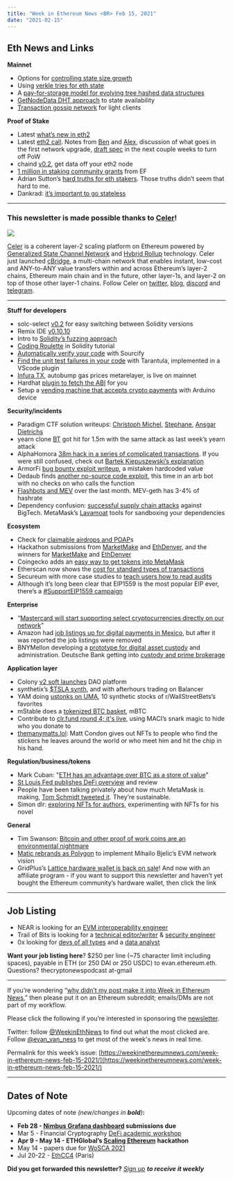 ```yaml
---
title: "Week in Ethereum News <BR> Feb 15, 2021"
date: "2021-02-15"
---
```


## **Eth News and Links**

**Mainnet**

- Options for [controlling state size growth](https://hackmd.io/@HWeNw8hNRimMm2m2GH56Cw/state_size_management)
- Using [verkle tries for eth state](https://notes.ethereum.org/_N1mutVERDKtqGIEYc-Flw)
- A [pay-for-storage model for evolving tree hashed data structures](https://gist.github.com/zsfelfoldi/a207d216b3fa9ae4be6abe7a5d8e68d8)
- [GetNodeData DHT approach](https://ethresear.ch/t/state-availability-getnodedata-dht-approach-dev-update/8657) to state availability
- [Transaction gossip network](https://ethresear.ch/t/scalable-transaction-gossip/8660) for light clients

**Proof of Stake**

- Latest [what’s new in eth2](https://hackmd.io/@benjaminion/eth2_news/https%3A%2F%2Fhackmd.io%2F%40benjaminion%2Fwnie2_210213)
- Latest [eth2 call](https://youtu.be/z3Gj6TXgcb0?t=205). Notes from [Ben](https://hackmd.io/@benjaminion/H1p6GhG-d) and [Alex](https://twitter.com/ralexstokes/status/1359935655803899905), discussion of what goes in the first network upgrade, [draft spec](https://hackmd.io/QFm6Ih_-Si6_kSLCWTZQyw) in the next couple weeks to turn off PoW
- chaind [v0.2](https://github.com/wealdtech/chaind/releases/tag/v0.2.0), get data off your eth2 node
- [1 million in staking community grants](https://blog.ethereum.org/2021/02/09/esp-staking-community-grantee-announcement/) from EF
- Adrian Sutton’s [hard truths for eth stakers](https://www.symphonious.net/2021/02/13/hard-truths-for-eth-stakers/). Those truths didn’t seem that hard to me.
- Dankrad: [it’s important to go stateless](https://dankradfeist.de/ethereum/2021/02/14/why-stateless.html)

* * *

### **This newsletter is made possible thanks to [Celer](https://www.celer.network/)!**

![](https://weekinethereumnews.com/wp-content/uploads/2020/11/Screenshot-from-2020-11-22-15-36-32.png)

[Celer](http://celer.network/) is a coherent layer-2 scaling platform on Ethereum powered by [Generalized State Channel Network](https://www.celer.network/docs/celercore/index.html) and [Hybrid Rollup](https://medium.com/celer-network/adding-hybrid-pos-rollup-sidechain-to-celers-coherent-layer-2-platform-d1d3067fe593) technology. Celer just launched [cBridge](https://blog.celer.network/2021/02/15/celer-cbridge-fast-and-low-cost-value-transfer-network-for-an-interconnected-layer2-and-layer1-future), a multi-chain network that enables instant, low-cost and ANY-to-ANY value transfers within and across Ethereum’s layer-2 chains, Ethereum main chain and in the future, other layer-1s, and layer-2 on top of those other layer-1 chains. Follow Celer on [twitter](https://twitter.com/CelerNetwork), [blog](https://blog.celer.network/), [discord](https://discord.com/invite/Trhab5w) and [telegram](https://t.me/celernetwork).

* * *

**Stuff for developers**

- solc-select [v0.2](https://github.com/crytic/solc-select/releases/tag/0.2.0) for easy switching between Solidity versions
- Remix IDE [v0.10.10](https://medium.com/remix-ide/remix-ide-release-0-10-10-630f43b7edbe)
- Intro to [Solidity’s fuzzing approach](https://blog.soliditylang.org/2021/02/10/an-introduction-to-soliditys-fuzz-testing-approach/)
- [Coding Roulette](https://soliditydeveloper.com/high-stakes-roulette) in Solidity tutorial
- [Automatically verify your code](https://medium.com/shard-labs/how-smart-contracts-can-be-automatically-verified-28ee1c5cf941) with Sourcify
- [Find the unit test failures in your code](https://consensys.net/diligence/blog/2021/02/fault-localisation-with-tarantula/) with Tarantula, implemented in a VScode plugin
- [Infura TX](https://blog.infura.io/itx-now-live-on-mainnet-ethdenver-bounties/), autobump gas prices metarelayer, is live on mainnet
- Hardhat [plugin to fetch the ABI](https://www.npmjs.com/package/hardhat-etherscan-abi) for you
- Setup a [vending machine that accepts crypto payments](https://blog.chain.link/cryptocurrency-vending-machine/) with Arduino device

**Security/incidents**

- Paradigm CTF solution writeups: [Christoph Michel](https://cmichel.io/paradigm-ctf-2021-solutions/), [Stephane](https://github.com/thegostep/paradigm-ctf), [Ansgar Dietrichs](https://hackmd.io/@adietrichs/paradigm-ctf-2021)
- yearn clone [BT](https://twitter.com/StaniKulechov/status/1358885698967896070) got hit for 1.5m with the same attack as last week’s yearn attack
- AlphaHomora [38m hack in a series of complicated transactions](https://blog.alphafinance.io/alpha-homora-v2-post-mortem/). If you were still confused, check out [Bartek Kiepuszewski’s explanation](https://twitter.com/bkiepuszewski/status/1361014447423250440)
- ArmorFi [bug bounty exploit writeup](https://immunefi.medium.com/armorfi-bug-bounty-postmortem-cf46eb650b38), a mistaken hardcoded value
- Dedaub finds [another no-source code exploit](https://medium.com/dedaub/killing-a-bad-arbitrage-bot-f29e7e808c7d), this time in an arb bot with no checks on who calls the function
- [Flashbots and MEV](https://medium.com/flashbots/flashbots-transparency-report-january-2021-922514de8b8a) over the last month. MEV-geth has 3-4% of hashrate
- Dependency confusion: [successful supply chain attacks](https://medium.com/@alex.birsan/dependency-confusion-4a5d60fec610) against BigTech. MetaMask’s [Lavamoat](https://github.com/lavamoat/lavamoat) tools for sandboxing your dependencies

**Ecosystem**

- Check for [claimable airdrops and POAP](https://claimable.vercel.app/)s
- Hackathon submissions from [MarketMake](https://hack.ethglobal.co/marketmake/showcase) and [EthDenver](https://ethdenver2021.devfolio.co/submissions), and the winners for [MarketMake](https://twitter.com/ETHGlobal/status/1359600343152287745) and [EthDenver](https://medium.com/ethdenver/ethdenver-coloradojam-2021-bounty-track-quadratic-funding-winners-805cf5f2de76)
- Coingecko adds an [easy way to get tokens into MetaMask](https://twitter.com/coingecko/status/1358724757110276099)
- Etherscan now shows the [cost for standard types of transactions](https://twitter.com/etherscan/status/1358829488994283525)
- Secureum with more case studies to [teach users how to read audits](https://secureum.substack.com/p/making-cover-safu-secureum-5)
- Although it’s long been clear that EIP1559 is the most popular EIP ever, there’s a [#SupportEIP1559 campaign](https://supporteip1559.org/)

**Enterprise**

- “[Mastercard will start supporting select cryptocurrencies directly on our network](https://www.mastercard.com/news/perspectives/2021/why-mastercard-is-bringing-crypto-onto-our-network/)”
- Amazon had [job listings up for digital payments in Mexico](https://www.coindesk.com/amazon-digital-currency-mexico), but after it was reported the job listings were removed
- BNYMellon developing a [prototype for digital asset custody](https://www.bnymellon.com/latam/en/about-us/newsroom/press-release/bny-mellon-forms-new-digital-assets-unit-to-build-industrypercent27s-first-multi-asset-digital-platform-130169.html) and administration. Deutsche Bank getting into [custody and prime brokerage](https://www.coindesk.com/deutsche-bank-crypto-custody-prime-brokerage)

**Application layer**

- Colony [v2 soft launches](https://blog.colony.io/colony-v2-launch/) DAO platform
- synthetix’s [$TSLA synth](https://twitter.com/DeFi_Dad/status/1360291045263687681), and with afterhours trading on Balancer
- YAM doing [ustonks on UMA](https://yamfinance.medium.com/degenerative-finance-presents-ustonks-4df596e11daf), 10 synthetic stocks of r/WallStreetBets’s favorites
- mStable does a [tokenized BTC basket](https://medium.com/mstable/mstable-launches-mbtc-e26a246dc0bb), mBTC
- Contribute to [clr.fund round 4; it's live](https://blog.clr.fund/round-4-launch/), using MACI’s snark magic to hide who you donate to
- [themanymatts.lol](https://twitter.com/mattgcondon/status/1360014178552066048): Matt Condon gives out NFTs to people who find the stickers he leaves around the world or who meet him and hit the chip in his hand.

**Regulation/business/tokens**

- Mark Cuban: "[ETH has an advantage over BTC as a store of value](https://thedefiant.substack.com/p/mark-cuban-eth-has-an-advantage-over-12f)"
- [St Louis Fed publishes DeFi overview](https://research.stlouisfed.org/publications/review/2021/02/05/decentralized-finance-on-blockchain-and-smart-contract-based-financial-markets) and review
- People have been talking privately about how much MetaMask is making, [Tom Schmidt tweeted it](https://twitter.com/tomhschmidt/status/1359393949568303104). They’re sustainable.
- Simon dlr: [exploring NFTs for authors](https://blog.simondlr.com/posts/exploring-nft-collectibles-for-authors), experimenting with NFTs for his novel

**General**

- Tim Swanson: [Bitcoin and other proof of work coins are an environmental nightmare](https://www.ofnumbers.com/2021/02/14/bitcoin-and-other-pow-coins-are-an-esg-nightmare/)
- [Matic rebrands as Polygon](https://polygontech.medium.com/matic-network-becomes-polygon-ethereums-internet-of-blockchains-expands-mission-and-tech-scope-364932c02cd0) to implement Mihailo Bjelic’s EVM network vision
- GridPlus’s [Lattice hardware wallet is back on sale](http://www.gridplus.io/?afmc=WeekInEthereumNews)! And now with an affiliate program - if you want to support this newsletter and haven’t yet bought the Ethereum community’s hardware wallet, then click the link

* * *

## **Job Listing**

- NEAR is looking for an [EVM interoperability engineer](https://boards.greenhouse.io/near/jobs/4844647002)
- Trail of Bits is looking for a [technical editor/writer](https://jobs.lever.co/trailofbits/8bf936ff-b86c-462e-80b2-4d58004bc68d) & [security engineer](https://jobs.lever.co/trailofbits/4f459855-3299-462f-9e73-299a840d5baf)
- 0x looking for [devs of all types](https://0x.org/about/jobs) and a [data analyst](https://boards.greenhouse.io/0x/jobs/4220949002)

**Want your job listing here**? $250 per line (~75 character limit including spaces), payable in ETH (or 250 DAI or 250 USDC) to evan.ethereum.eth. Questions? thecryptonewspodcast at-gmail

* * *

If you’re wondering “[why didn’t my post make it into Week in Ethereum News](https://www.evanvanness.com/post/179914035841/why-didnt-my-post-make-the-newsletter),” then please put it on an Ethereum subreddit; emails/DMs are not part of my workflow.

Please click the following if you’re interested in sponsoring the [newsletter](https://www.evanvanness.com/post/625741875743227904/evan-is-live-on-balancer).

Twitter: follow [@WeekinEthNews](https://twitter.com/WeekInEthNews) to find out what the most clicked are. Follow [@evan\_van\_ness](https://twitter.com/evan_van_ness) to get most of the week's news in real time.

Permalink for this week’s issue: [https://weekinethereumnews.com/week-in-ethereum-news-feb-15-2021/](https://weekinethereumnews.com/week-in-ethereum-news-feb-15-2021/)

* * *

## **Dates of Note**

Upcoming dates of note _(_new/changes in **bold**_)_**:**

- **Feb 28 - [Nimbus Grafana dashboard](https://twitter.com/ethnimbus/status/1360273972944920582) submissions due**
- Mar 5 - Financial Cryptography [DeFi academic workshop](https://fc21.ifca.ai/defi/)
- **Apr 9 - May 14 - ETHGlobal’s [Scaling Ethereum](https://scaling.ethglobal.co/) hackathon**
- May 14 - papers due for [WoSCA 2021](https://trailofbits.github.io/WoSCA/)
- Jul 20-22 - [EthCC4](https://ethcc.io/) (Paris)

**Did you get forwarded this newsletter?** _[Sign up](https://weekinethereum.substack.com/subscribe#about) **to receive it weekly**_
